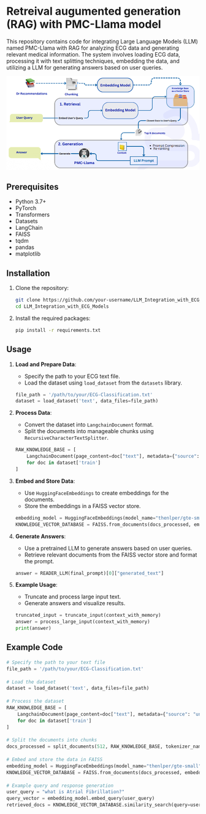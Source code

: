 # Retreival augumented generation (RAG) with PMC-Llama model

This repository contains code for integrating Large Language Models (LLM) named PMC-Llama with RAG for analyzing ECG data and generating relevant medical information. The system involves loading ECG data, processing it with text splitting techniques, embedding the data, and utilizing a LLM for generating answers based on user queries.

![PMC-RAG](https://github.com/azamkhan5556/Retrieval-Augmented-Generation-RAG-with-PMC-Llama-Model-For-Medical-Application-/blob/main/pmc-rag.png)

## Prerequisites

- Python 3.7+
- PyTorch
- Transformers
- Datasets
- LangChain
- FAISS
- tqdm
- pandas
- matplotlib

## Installation

1. Clone the repository:
    ```bash
    git clone https://github.com/your-username/LLM_Integration_with_ECG_Models.git
    cd LLM_Integration_with_ECG_Models
    ```

2. Install the required packages:
    ```bash
    pip install -r requirements.txt
    ```

## Usage

1. **Load and Prepare Data**:
    - Specify the path to your ECG text file.
    - Load the dataset using `load_dataset` from the `datasets` library.

    ```python
    file_path = '/path/to/your/ECG-Classification.txt'
    dataset = load_dataset('text', data_files=file_path)
    ```

2. **Process Data**:
    - Convert the dataset into `LangchainDocument` format.
    - Split the documents into manageable chunks using `RecursiveCharacterTextSplitter`.

    ```python
    RAW_KNOWLEDGE_BASE = [
        LangchainDocument(page_content=doc["text"], metadata={"source": "unknown"}) 
        for doc in dataset['train']
    ]
    ```

3. **Embed and Store Data**:
    - Use `HuggingFaceEmbeddings` to create embeddings for the documents.
    - Store the embeddings in a FAISS vector store.

    ```python
    embedding_model = HuggingFaceEmbeddings(model_name="thenlper/gte-small")
    KNOWLEDGE_VECTOR_DATABASE = FAISS.from_documents(docs_processed, embedding_model)
    ```

4. **Generate Answers**:
    - Use a pretrained LLM to generate answers based on user queries.
    - Retrieve relevant documents from the FAISS vector store and format the prompt.

    ```python
    answer = READER_LLM(final_prompt)[0]["generated_text"]
    ```

5. **Example Usage**:
    - Truncate and process large input text.
    - Generate answers and visualize results.

    ```python
    truncated_input = truncate_input(context_with_memory)
    answer = process_large_input(context_with_memory)
    print(answer)
    ```

## Example Code

```python
# Specify the path to your text file
file_path = '/path/to/your/ECG-Classification.txt'

# Load the dataset
dataset = load_dataset('text', data_files=file_path)

# Process the dataset
RAW_KNOWLEDGE_BASE = [
    LangchainDocument(page_content=doc["text"], metadata={"source": "unknown"}) 
    for doc in dataset['train']
]

# Split the documents into chunks
docs_processed = split_documents(512, RAW_KNOWLEDGE_BASE, tokenizer_name="thenlper/gte-small")

# Embed and store the data in FAISS
embedding_model = HuggingFaceEmbeddings(model_name="thenlper/gte-small")
KNOWLEDGE_VECTOR_DATABASE = FAISS.from_documents(docs_processed, embedding_model)

# Example query and response generation
user_query = "what is Atrial Fibrillation?"
query_vector = embedding_model.embed_query(user_query)
retrieved_docs = KNOWLEDGE_VECTOR_DATABASE.similarity_search(query=user_query, k=5)

